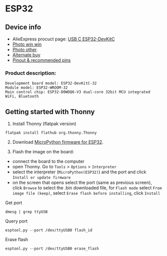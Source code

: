 # ESP32

## Device info
- AlieExpress procuct page: [USB C ESP32-DevKitC](https://www.aliexpress.com/item/1005004268911484.html)
- [Photo win win](https://ae01.alicdn.com/kf/Sbe50b314ac8c40f3ae04073a03299fb4S/ESP32-Development-Board-TYPE-C-USB-CH340C-WiFi-Bluetooth-Ultra-Low-Power-Dual-Core-ESP32-DevKitC.jpg_Q90.jpg_.webp)
- [Photo other](https://ae01.alicdn.com/kf/S4771d935337141938995bc6d53fac7b0z.jpg).
- [Alternate buy](https://www.aliexpress.com/item/1005004491534008.html)  
- [Pinout & recommended pins](https://www.studiopieters.nl/esp32-pinout/)
### Product description:
```
Development board model: ESP32-DevKitC-32
Module model: ESP32-WROOM-32
Main control chip: ESP32-D0WDQ6-V3 dual-core 32bit MCU integrated WiFi, Bluetooth
```

## Getting started with Thonny
1) Install Thonny (flatpak version)
```
flatpak install flathub org.thonny.Thonny
```

2) Download [MicroPython firmware for ESP32](https://micropython.org/download/esp32/).  

3) Flash the image on the board:
- connect the board to the computer
- open Thonny. Go to `Tools` > `Options` > `Interpreter`
- select the interpreter (`MicroPython(ESP32)`) and the port and click `Install or update firmware`
- on the screen that opens select the port (same as previous screen), click `Browse` to select the .bin downloaded file, for `Flash mode` select `From image file (keep)`, select `Erase flash before installing`, click `Install`

Get port
```
dmesg | grep ttyUSB
```

Query port
```
esptool.py --port /dev/ttyUSB0 flash_id
```

Erase flash
```
esptool.py --port /dev/ttyUSB0 erase_flash
```
